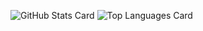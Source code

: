 ![GitHub Stats Card](https://github-readme-stats.vercel.app/api?username=Raia1401)
![Top Languages Card](https://github-readme-stats.vercel.app/api/top-langs/?username=Raia1401)
<!---
Raia1401/Raia1401 is a ✨ special ✨ repository because its `README.md` (this file) appears on your GitHub profile.
You can click the Preview link to take a look at your changes.
--->
